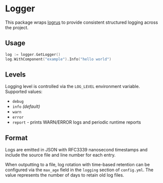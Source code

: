 # Logger

This package wraps [logrus](https://github.com/sirupsen/logrus) to provide consistent structured logging across the project.

## Usage

```go
log := logger.GetLogger()
log.WithComponent("example").Info("hello world")
```

## Levels

Logging level is controlled via the `LOG_LEVEL` environment variable. Supported values:

- `debug`
- `info` *(default)*
- `warn`
- `error`
- `report` - prints WARN/ERROR logs and periodic runtime reports

## Format

Logs are emitted in JSON with RFC3339 nanosecond timestamps and include the source file and line number for each entry.

When outputting to a file, log rotation with time-based retention can be configured via the `max_age` field in the `logging`
section of `config.yml`. The value represents the number of days to retain old log files.
